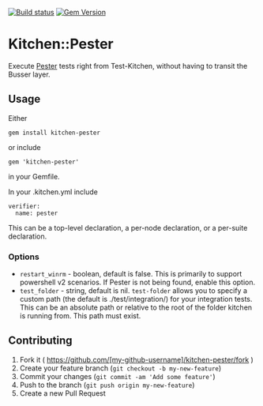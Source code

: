 [![Build status](https://ci.appveyor.com/api/projects/status/a63wtd8qpxe5bt4e/branch/master?svg=true)](https://ci.appveyor.com/project/test-kitchen/kitchen-pester/branch/master)
[![Gem Version](https://badge.fury.io/rb/kitchen-pester.svg)](http://badge.fury.io/rb/kitchen-pester)

# Kitchen::Pester

Execute [Pester](https://github.com/pester/Pester) tests right from Test-Kitchen, without having to transit the Busser layer.

## Usage

Either
```
gem install kitchen-pester
```
or include
```
gem 'kitchen-pester'
```
in your Gemfile.

In your .kitchen.yml include
```
verifier:
  name: pester
```
This can be a top-level declaration, a per-node declaration, or a per-suite declaration.

### Options

* `restart_winrm` - boolean, default is false.  This is primarily to support powershell v2 scenarios.  If Pester is not being found, enable this option.
* `test_folder` - string, default is nil.  `test-folder` allows you to specify a custom path (the default is ./test/integration/) for your integration tests.  This can be an absolute path or relative to the root of the folder kitchen is running from.  This path must exist.

## Contributing

1. Fork it ( https://github.com/[my-github-username]/kitchen-pester/fork )
2. Create your feature branch (`git checkout -b my-new-feature`)
3. Commit your changes (`git commit -am 'Add some feature'`)
4. Push to the branch (`git push origin my-new-feature`)
5. Create a new Pull Request
